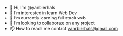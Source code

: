 - 👋 Hi, I’m @yanbierhals
- 👀 I’m interested in learn Web Dev
- 🌱 I’m currently learning full stack web
- 💞️ I’m looking to collaborate on any project
- 📫 How to reach me contact yanrbierhals@gmail.com

<!---
yanbierhals/yanbierhals is a ✨ special ✨ repository because its `README.md` (this file) appears on your GitHub profile.
You can click the Preview link to take a look at your changes.
--->
